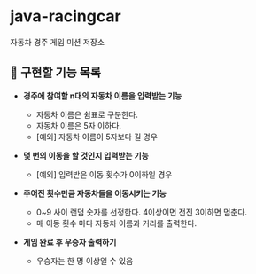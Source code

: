 # java-racingcar
자동차 경주 게임 미션 저장소

## 👑 구현할 기능 목록
- **경주에 참여할 n대의 자동차 이름을 입력받는 기능**
    - 자동차 이름은 쉼표로 구분한다.
    - 자동차 이름은 5자 이하다.
    - [예외] 자동차 이름이 5자보다 길 경우 
  
- **몇 번의 이동을 할 것인지 입력받는 기능**
    - [예외] 입력받은 이동 횟수가 0이하일 경우

- **주어진 횟수만큼 자동차들을 이동시키는 기능**
    - 0~9 사이 랜덤 숫자를 선정한다. 4이상이면 전진 3이하면 멈춘다.
    - 매 이동 횟수 마다 자동차 이름과 거리를 출력한다.

- **게임 완료 후 우승자 출력하기**
    - 우승자는 한 명 이상일 수 있음